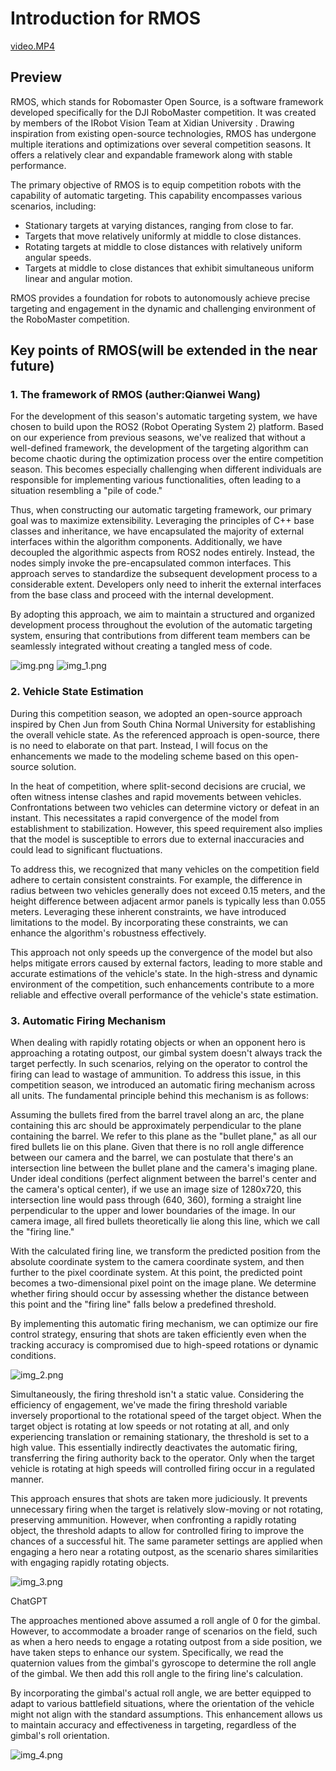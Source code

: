 # Introduction for  RMOS


[video.MP4](pic%2Fvideo.MP4)


## Preview
RMOS, which stands for Robomaster Open Source, is a software framework developed specifically for 
the DJI RoboMaster competition. It was created by members of the IRobot Vision Team at Xidian
University . Drawing inspiration from existing open-source technologies, 
RMOS has undergone multiple iterations and optimizations over several competition seasons.
It offers a relatively clear and expandable framework along with stable performance.

The primary objective of RMOS is to equip competition robots with the capability of automatic targeting. This capability encompasses various scenarios, including:

-    Stationary targets at varying distances, ranging from close to far.
-    Targets that move relatively uniformly at middle to close distances.
 -   Rotating targets at middle to close distances with relatively uniform angular speeds.
 -   Targets at middle to close distances that exhibit simultaneous uniform linear and angular motion.

RMOS provides a foundation for robots to autonomously achieve precise targeting and engagement in the dynamic and challenging environment of the RoboMaster competition.



## Key points of RMOS(will be extended in the near future)


### 1.  The framework of RMOS (auther:Qianwei Wang)

For the development of this season's automatic targeting system, 
we have chosen to build upon the ROS2 (Robot Operating System 2) platform. 
Based on our experience from previous seasons, we've realized that without a well-defined 
framework, the development of the targeting algorithm can become chaotic during the optimization 
process over the entire competition season. This becomes especially challenging when different 
individuals are responsible for implementing various functionalities, often leading to a situation 
resembling a "pile of code."

Thus, when constructing our automatic targeting framework, our primary goal was to maximize 
extensibility. Leveraging the principles of C++ base classes and inheritance, we have encapsulated 
the majority of external interfaces within the algorithm components. Additionally, we have decoupled 
the algorithmic aspects from ROS2 nodes entirely. Instead, the nodes simply invoke the pre-encapsulated 
common interfaces. This approach serves to standardize the subsequent development process to a 
considerable extent. Developers only need to inherit the external interfaces from the base class 
and proceed with the internal development.

By adopting this approach, we aim to maintain a structured and organized 
development process throughout the evolution of the automatic targeting system, 
ensuring that contributions from different team members can be seamlessly integrated 
without creating a tangled mess of code.

![img.png](pic%2Fimg.png)
![img_1.png](pic%2Fimg_1.png)

### 2. Vehicle State Estimation

During this competition season, we adopted an open-source approach inspired by Chen Jun from South China Normal University for establishing the overall vehicle state. As the referenced approach is open-source, there is no need to elaborate on that part. Instead, I will focus on the enhancements we made to the modeling scheme based on this open-source solution.

In the heat of competition, where split-second decisions are crucial, we often witness intense clashes and rapid movements between vehicles. Confrontations between two vehicles can determine victory or defeat in an instant. This necessitates a rapid convergence of the model from establishment to stabilization. However, this speed requirement also implies that the model is susceptible to errors due to external inaccuracies and could lead to significant fluctuations.

To address this, we recognized that many vehicles on the competition field adhere to certain consistent constraints. For example, the difference in radius between two vehicles generally does not exceed 0.15 meters, and the height difference between adjacent armor panels is typically less than 0.055 meters. Leveraging these inherent constraints, we have introduced limitations to the model. By incorporating these constraints, we can enhance the algorithm's robustness effectively.

This approach not only speeds up the convergence of the model but also helps mitigate errors caused by external factors, leading to more stable and accurate estimations of the vehicle's state. In the high-stress and dynamic environment of the competition, such enhancements contribute to a more reliable and effective overall performance of the vehicle's state estimation.



###  3. Automatic Firing Mechanism

When dealing with rapidly rotating objects or when an opponent hero is approaching a rotating outpost, our gimbal system doesn't always track the target perfectly. In such scenarios, relying on the operator to control the firing can lead to wastage of ammunition. To address this issue, in this competition season, we introduced an automatic firing mechanism across all units. The fundamental principle behind this mechanism is as follows:

Assuming the bullets fired from the barrel travel along an arc, the plane containing this arc should be approximately perpendicular to the plane containing the barrel. We refer to this plane as the "bullet plane," as all our fired bullets lie on this plane. Given that there is no roll angle difference between our camera and the barrel, we can postulate that there's an intersection line between the bullet plane and the camera's imaging plane. Under ideal conditions (perfect alignment between the barrel's center and the camera's optical center), if we use an image size of 1280x720, this intersection line would pass through (640, 360), forming a straight line perpendicular to the upper and lower boundaries of the image. In our camera image, all fired bullets theoretically lie along this line, which we call the "firing line."

With the calculated firing line, we transform the predicted position from the absolute coordinate system to the camera coordinate system, and then further to the pixel coordinate system. At this point, the predicted point becomes a two-dimensional pixel point on the image plane. We determine whether firing should occur by assessing whether the distance between this point and the "firing line" falls below a predefined threshold.

By implementing this automatic firing mechanism, we can optimize our fire control strategy, ensuring that shots are taken efficiently even when the tracking accuracy is compromised due to high-speed rotations or dynamic conditions.



![img_2.png](pic%2Fimg_2.png)

Simultaneously, the firing threshold isn't a static value. Considering the efficiency of engagement, we've made the firing threshold variable inversely proportional to the rotational speed of the target object. When the target object is rotating at low speeds or not rotating at all, and only experiencing translation or remaining stationary, the threshold is set to a high value. This essentially indirectly deactivates the automatic firing, transferring the firing authority back to the operator. Only when the target vehicle is rotating at high speeds will controlled firing occur in a regulated manner.

This approach ensures that shots are taken more
judiciously. 
It prevents unnecessary firing when the target is relatively slow-moving or not rotating, preserving 
ammunition. However, when confronting a rapidly rotating object, the threshold adapts to allow for 
controlled firing to improve the chances of a successful hit. The same parameter settings are applied 
when engaging a hero near a rotating outpost, as the scenario shares similarities with engaging rapidly
rotating objects.

![img_3.png](pic%2Fimg_3.png)

ChatGPT

The approaches mentioned above assumed a roll angle of 0 for the gimbal. However, to accommodate a broader range of scenarios on the field, such as when a hero needs to engage a rotating outpost from a side position, we have taken steps to enhance our system. Specifically, we read the quaternion values from the gimbal's gyroscope to determine the roll angle of the gimbal. We then add this roll angle to the firing line's calculation.

By incorporating the gimbal's actual roll angle, we are better equipped to adapt to various battlefield situations, where the orientation of the vehicle might not align with the standard assumptions. This enhancement allows us to maintain accuracy and effectiveness in targeting, regardless of the gimbal's roll orientation.


![img_4.png](pic%2Fimg_4.png)